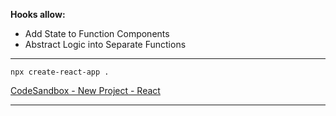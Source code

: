**Hooks allow:**
- Add State to Function Components
- Abstract Logic into Separate Functions

---

```
npx create-react-app .
```

[CodeSandbox - New Project - React](https://react.new/)

---